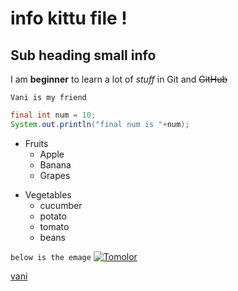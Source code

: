 info kittu file !
===============
Sub heading small info
---------------------

I am  **beginner** to learn a lot of *stuff* in Git and ~~GitHub~~

`Vani is my friend`

```java
final int num = 10;
System.out.println("final num is "+num);
```

* Fruits
  * Apple
  * Banana
  * Grapes
- Vegetables
  - cucumber
  - potato
  - tomato
  - beans
 
`below is the emage`
[![Tomolor](https://pixelprowess.com/i/stargazers/tomolor.png)](https://raybo.org)

[vani](mailto:vanisha.13sharma@gmail.com)
